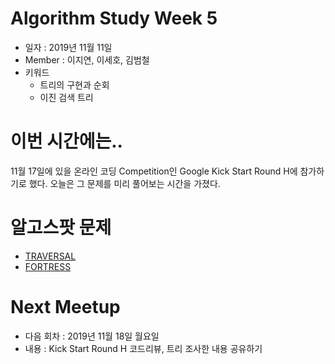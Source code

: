 # Algorithm Study Week 5
- 일자 : 2019년 11월 11일 
- Member : 이지연, 이세호, 김범철
- 키워드
    - 트리의 구현과 순회
    - 이진 검색 트리

# 이번 시간에는..
11월 17일에 있을 온라인 코딩 Competition인 Google Kick Start Round H에 참가하기로 했다.
오늘은 그 문제를 미리 풀어보는 시간을 가졌다.

# 알고스팟 문제

- [TRAVERSAL](https://algospot.com/judge/problem/read/TRAVERSAL)
- [FORTRESS](https://algospot.com/judge/problem/read/FORTRESS)


# Next Meetup
- 다음 회차 : 2019년 11월 18일 월요일
- 내용 : Kick Start Round H 코드리뷰, 트리 조사한 내용 공유하기